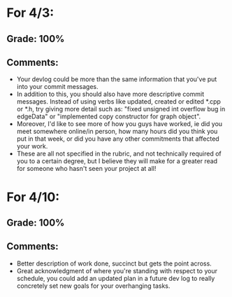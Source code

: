 # For 4/3: 

## Grade: 100% 

## Comments: 

- Your devlog could be more than the same information that you've put into your commit messages. 
- In addition to this, you should also have more descriptive commit messages. Instead of using verbs like updated, created or edited \*.cpp or \*.h, try giving more detail such as: "fixed unsigned int overflow bug in edgeData" or "implemented copy constructor for graph object". 
- Moreover, I'd like to see more of how you guys have worked, ie did you meet somewhere online/in person, how many hours did you think you put in that week, or did you have any other commitments that affected your work. 
- These are all not specified in the rubric, and not technically required of you to a certain degree, but I believe they will make for a greater read for someone who hasn't seen your project at all!

# For 4/10: 

## Grade: 100% 

## Comments: 

- Better description of work done, succinct but gets the point across.
- Great acknowledgment of where you're standing with respect to your schedule, you could add an updated plan in a future dev log to really concretely set new goals for your overhanging tasks.

